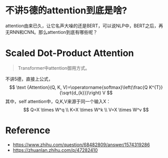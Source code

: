 # 不讲5德的attention到底是啥?

attention由来已久，让它名声大噪的还是BERT，可以说NLP中，BERT之后，再无RNN和CNN。那么attention到底有哪些呢？



# Scaled Dot-Product Attention

> Transformer中attention御用方式。

不讲5德，直接上公式，
$$
\text {Attention}(Q, K, V)=\operatorname{softmax}\left(\frac{Q K^{T}}{\sqrt{d_{k}}}\right) V
$$
其中，self attention中，Q,K,V来源于同一个输入X：
$$
Q=X \times W^q  \\
K=X \times W^k  \\
V=X \times W^v
$$


# Reference

- https://www.zhihu.com/question/68482809/answer/1574319286
- https://zhuanlan.zhihu.com/p/47282410